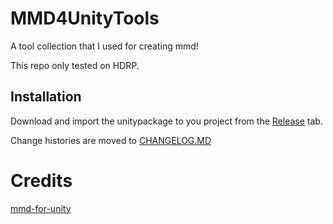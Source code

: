# MMD4UnityTools

A tool collection that I used for creating mmd!

This repo only tested on HDRP.

## Installation

Download and import the unitypackage to you project from the [Release](https://github.com/ShiinaManatsu/MMD4UnityTools/releases/latest) tab.

Change histories are moved to [CHANGELOG.MD](https://github.com/ShiinaManatsu/MMD4UnityTools/blob/master/CHANGELOG.MD)

# Credits

[mmd-for-unity](https://github.com/mmd-for-unity-proj/mmd-for-unity)